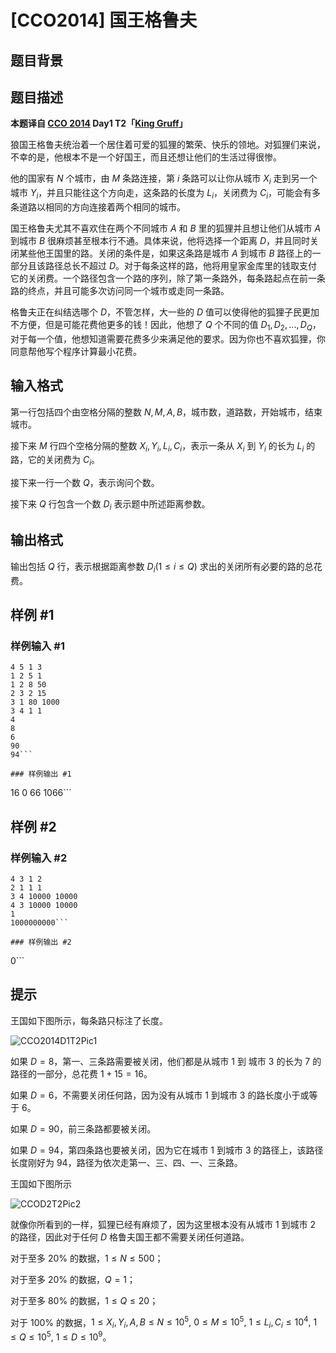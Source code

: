 # [CCO2014] 国王格鲁夫

## 题目背景



## 题目描述

**本题译自 [CCO 2014](https://cemc.math.uwaterloo.ca/contests/computing/2014/index.html) Day1 T2「[King Gruff](https://cemc.math.uwaterloo.ca/contests/computing/2014/Stage%202/day1.pdf)」**

狼国王格鲁夫统治着一个居住着可爱的狐狸的繁荣、快乐的领地。对狐狸们来说，不幸的是，他根本不是一个好国王，而且还想让他们的生活过得很惨。

他的国家有 $N$ 个城市，由 $M$ 条路连接，第 $i$ 条路可以让你从城市 $X_i$ 走到另一个城市 $Y_i$，并且只能往这个方向走，这条路的长度为 $L_i$，关闭费为 $C_i$，可能会有多条道路以相同的方向连接着两个相同的城市。

国王格鲁夫尤其不喜欢住在两个不同城市 $A$ 和 $B$ 里的狐狸并且想让他们从城市 $A$ 
 到城市 $B$ 很麻烦甚至根本行不通。具体来说，他将选择一个距离 $D$，并且同时关闭某些他王国里的路。关闭的条件是，如果这条路是城市 $A$ 到城市 $B$ 路径上的一部分且该路径总长不超过 $D$。对于每条这样的路，他将用皇家金库里的钱取支付它的关闭费。一个路径包含一个路的序列，除了第一条路外，每条路起点在前一条路的终点，并且可能多次访问同一个城市或走同一条路。

格鲁夫正在纠结选哪个 $D$，不管怎样，大一些的 $D$ 值可以使得他的狐狸子民更加不方便，但是可能花费他更多的钱！因此，他想了 $Q$ 个不同的值 $D_1,D_2,...,D_Q$，对于每一个值，他想知道需要花费多少来满足他的要求。因为你也不喜欢狐狸，你同意帮他写个程序计算最小花费。

## 输入格式

第一行包括四个由空格分隔的整数 $N,M,A,B$，城市数，道路数，开始城市，结束城市。

接下来 $M$ 行四个空格分隔的整数 $X_i,Y_i,L_i,C_i$，表示一条从 $X_i$ 到 $Y_i$ 的长为 $L_i$ 的路，它的关闭费为 $C_i$。

接下来一行一个数 $Q$，表示询问个数。

接下来 $Q$ 行包含一个数 $D_i$ 表示题中所述距离参数。

## 输出格式

输出包括 $Q$ 行，表示根据距离参数 $D_i(1\le i\le Q)$ 求出的关闭所有必要的路的总花费。

## 样例 #1

### 样例输入 #1
```
4 5 1 3
1 2 5 1
1 2 8 50
2 3 2 15
3 1 80 1000
3 4 1 1
4
8
6
90
94```

### 样例输出 #1

```
16
0
66
1066```

## 样例 #2

### 样例输入 #2
```
4 3 1 2
2 1 1 1
3 4 10000 10000
4 3 10000 10000
1
1000000000```

### 样例输出 #2

```
0```

## 提示

王国如下图所示，每条路只标注了长度。

![CCO2014D1T2Pic1](http://miao.su/images/2018/08/17/aaa51809.png)

如果 $D=8$，第一、三条路需要被关闭，他们都是从城市 $1$ 到 城市 $3$ 的长为 $7$ 的路径的一部分，总花费 $1+15=16$。

如果 $D=6$，不需要关闭任何路，因为没有从城市 $1$ 到城市 $3$ 的路长度小于或等于 $6$。

如果 $D=90$，前三条路都要被关闭。

如果 $D=94$，第四条路也要被关闭，因为它在城市 $1$ 到城市 $3$ 的路径上，该路径长度刚好为 $94$，路径为依次走第一、三、四、一、三条路。

王国如下图所示

![CCOD2T2Pic2](http://miao.su/images/2018/08/17/aaa81adf.png)

就像你所看到的一样，狐狸已经有麻烦了，因为这里根本没有从城市 $1$ 到城市 $2$ 的路径，因此对于任何 $D$ 格鲁夫国王都不需要关闭任何道路。

对于至多 $20\%$ 的数据，$1\le N\le 500$；

对于至多 $20\%$ 的数据，$Q=1$；

对于至多 $80\%$ 的数据，$1\le Q\le 20$；

对于 $100\%$ 的数据，$1\le X_i,Y_i,A,B\le N \le 10^5,$ $0\le M\le 10^5,$ $1\le L_i,C_i\le 10^4,$ $1\le Q\le 10^5,$ $1\le D\le 10^9$。

